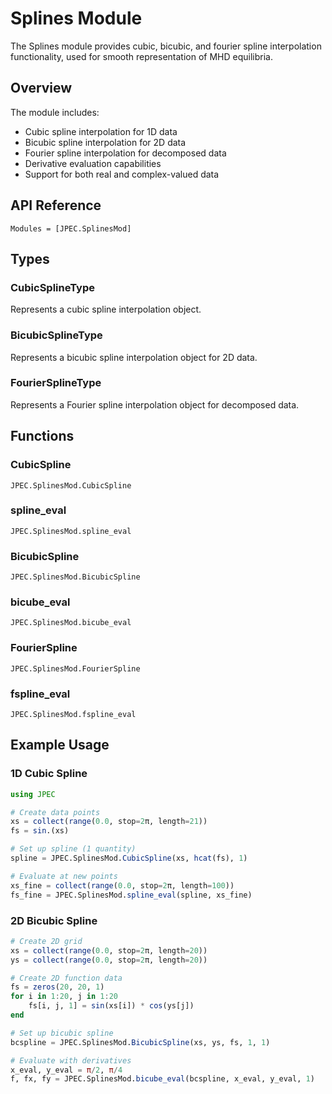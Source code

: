 # Splines Module

The Splines module provides cubic, bicubic, and fourier spline interpolation functionality, used for smooth representation of MHD equilibria.

## Overview

The module includes:
- Cubic spline interpolation for 1D data
- Bicubic spline interpolation for 2D data
- Fourier spline interpolation for decomposed data
- Derivative evaluation capabilities
- Support for both real and complex-valued data

## API Reference

```@autodocs
Modules = [JPEC.SplinesMod]
```

## Types

### CubicSplineType
Represents a cubic spline interpolation object.

### BicubicSplineType
Represents a bicubic spline interpolation object for 2D data.

### FourierSplineType
Represents a Fourier spline interpolation object for decomposed data.

## Functions

### CubicSpline
```@docs
JPEC.SplinesMod.CubicSpline
```

### spline_eval
```@docs
JPEC.SplinesMod.spline_eval
```

### BicubicSpline
```@docs
JPEC.SplinesMod.BicubicSpline
```

### bicube_eval
```@docs
JPEC.SplinesMod.bicube_eval
```

### FourierSpline
```@docs
JPEC.SplinesMod.FourierSpline
```

### fspline_eval
```@docs
JPEC.SplinesMod.fspline_eval
```

## Example Usage

### 1D Cubic Spline
```julia
using JPEC

# Create data points
xs = collect(range(0.0, stop=2π, length=21))
fs = sin.(xs)

# Set up spline (1 quantity)
spline = JPEC.SplinesMod.CubicSpline(xs, hcat(fs), 1)

# Evaluate at new points
xs_fine = collect(range(0.0, stop=2π, length=100))
fs_fine = JPEC.SplinesMod.spline_eval(spline, xs_fine)
```

### 2D Bicubic Spline
```julia
# Create 2D grid
xs = collect(range(0.0, stop=2π, length=20))
ys = collect(range(0.0, stop=2π, length=20))

# Create 2D function data
fs = zeros(20, 20, 1)
for i in 1:20, j in 1:20
    fs[i, j, 1] = sin(xs[i]) * cos(ys[j])
end

# Set up bicubic spline
bcspline = JPEC.SplinesMod.BicubicSpline(xs, ys, fs, 1, 1)

# Evaluate with derivatives
x_eval, y_eval = π/2, π/4
f, fx, fy = JPEC.SplinesMod.bicube_eval(bcspline, x_eval, y_eval, 1)
```
